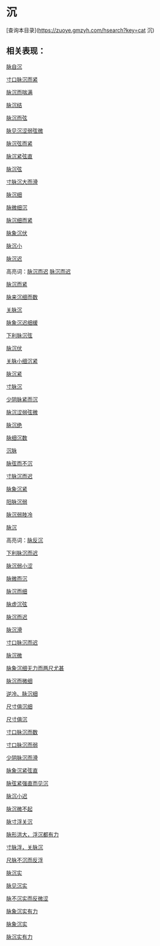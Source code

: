 # 沉
[查询本目录](https://zuoye.gmzyh.com/hsearch?key=cat 沉)

## 相关表现：

[脉自沉](https://zuoye.gmzyh.com/search?key=脉自沉)
[寸口脉沉而紧](https://zuoye.gmzyh.com/search?key=寸口脉沉而紧)
[脉沉而喘满](https://zuoye.gmzyh.com/search?key=脉沉而喘满)
[脉沉结](https://zuoye.gmzyh.com/search?key=脉沉结)
[脉沉而弦](https://zuoye.gmzyh.com/search?key=脉沉而弦)
[脉见沉涩弱弦微](https://zuoye.gmzyh.com/search?key=脉见沉涩弱弦微)
[脉沉弦而紧](https://zuoye.gmzyh.com/search?key=脉沉弦而紧)
[脉沉紧弦直](https://zuoye.gmzyh.com/search?key=脉沉紧弦直)
[脉沉弦](https://zuoye.gmzyh.com/search?key=脉沉弦)
[寸脉沉大而滑](https://zuoye.gmzyh.com/search?key=寸脉沉大而滑)
[脉沉细](https://zuoye.gmzyh.com/search?key=脉沉细)
[脉微细沉](https://zuoye.gmzyh.com/search?key=脉微细沉)
[脉沉细而紧](https://zuoye.gmzyh.com/search?key=脉沉细而紧)
[脉象沉伏](https://zuoye.gmzyh.com/search?key=脉象沉伏)
[脉沉小](https://zuoye.gmzyh.com/search?key=脉沉小)
[脉沉迟](https://zuoye.gmzyh.com/search?key=脉沉迟)
高亮词：[脉沉而迟](https://zuoye.gmzyh.com/search?key=脉沉而迟)  [脉沉而迟](https://zuoye.gmzyh.com/search?key=脉沉而迟)  
[脉沉而紧](https://zuoye.gmzyh.com/search?key=脉沉而紧)
[脉来沉细而数](https://zuoye.gmzyh.com/search?key=脉来沉细而数)
[关脉沉](https://zuoye.gmzyh.com/search?key=关脉沉)
[脉象沉迟细缓](https://zuoye.gmzyh.com/search?key=脉象沉迟细缓)
[下利脉沉弦](https://zuoye.gmzyh.com/search?key=下利脉沉弦)
[脉沉伏](https://zuoye.gmzyh.com/search?key=脉沉伏)
[关脉小细沉紧](https://zuoye.gmzyh.com/search?key=关脉小细沉紧)
[脉沉紧](https://zuoye.gmzyh.com/search?key=脉沉紧)
[寸脉沉](https://zuoye.gmzyh.com/search?key=寸脉沉)
[少阴脉紧而沉](https://zuoye.gmzyh.com/search?key=少阴脉紧而沉)
[脉沉涩弱弦微](https://zuoye.gmzyh.com/search?key=脉沉涩弱弦微)
[脉沉绝](https://zuoye.gmzyh.com/search?key=脉沉绝)
[脉细沉数](https://zuoye.gmzyh.com/search?key=脉细沉数)
[沉脉](https://zuoye.gmzyh.com/search?key=沉脉)
[脉弦而不沉](https://zuoye.gmzyh.com/search?key=脉弦而不沉)
[寸脉沉而迟](https://zuoye.gmzyh.com/search?key=寸脉沉而迟)
[脉象沉紧](https://zuoye.gmzyh.com/search?key=脉象沉紧)
[阳脉沉弱](https://zuoye.gmzyh.com/search?key=阳脉沉弱)
[脉沉弱肢冷](https://zuoye.gmzyh.com/search?key=脉沉弱肢冷)
[脉沉](https://zuoye.gmzyh.com/search?key=脉沉)
高亮词：[脉反沉](https://zuoye.gmzyh.com/search?key=脉反沉)  
[下利脉沉而迟](https://zuoye.gmzyh.com/search?key=下利脉沉而迟)
[脉沉弱小涩](https://zuoye.gmzyh.com/search?key=脉沉弱小涩)
[脉微而沉](https://zuoye.gmzyh.com/search?key=脉微而沉)
[脉沉而细](https://zuoye.gmzyh.com/search?key=脉沉而细)
[脉虚沉弦](https://zuoye.gmzyh.com/search?key=脉虚沉弦)
[脉沉而迟](https://zuoye.gmzyh.com/search?key=脉沉而迟)
[脉沉滑](https://zuoye.gmzyh.com/search?key=脉沉滑)
[寸口脉沉而迟](https://zuoye.gmzyh.com/search?key=寸口脉沉而迟)
[脉沉微](https://zuoye.gmzyh.com/search?key=脉沉微)
[脉象沉细无力而两尺尤甚](https://zuoye.gmzyh.com/search?key=脉象沉细无力而两尺尤甚)
[脉沉而微细](https://zuoye.gmzyh.com/search?key=脉沉而微细)
[逆冷、脉沉细](https://zuoye.gmzyh.com/search?key=逆冷、脉沉细)
[尺寸俱沉细](https://zuoye.gmzyh.com/search?key=尺寸俱沉细)
[尺寸俱沉](https://zuoye.gmzyh.com/search?key=尺寸俱沉)
[寸口脉沉而数](https://zuoye.gmzyh.com/search?key=寸口脉沉而数)
[寸口脉沉而弱](https://zuoye.gmzyh.com/search?key=寸口脉沉而弱)
[少阴脉沉而滑](https://zuoye.gmzyh.com/search?key=少阴脉沉而滑)
[脉象沉紧弦直](https://zuoye.gmzyh.com/search?key=脉象沉紧弦直)
[脉弦紧强直而见沉](https://zuoye.gmzyh.com/search?key=脉弦紧强直而见沉)
[脉沉小迟](https://zuoye.gmzyh.com/search?key=脉沉小迟)
[脉沉微不起](https://zuoye.gmzyh.com/search?key=脉沉微不起)
[脉寸浮关沉](https://zuoye.gmzyh.com/search?key=脉寸浮关沉)
[脉形洪大，浮沉都有力](https://zuoye.gmzyh.com/search?key=脉形洪大，浮沉都有力)
[寸脉浮，关脉沉](https://zuoye.gmzyh.com/search?key=寸脉浮，关脉沉)
[尺脉不沉而反浮](https://zuoye.gmzyh.com/search?key=尺脉不沉而反浮)
[脉沉实](https://zuoye.gmzyh.com/search?key=脉沉实)
[脉见沉实](https://zuoye.gmzyh.com/search?key=脉见沉实)
[脉不沉实而反微涩](https://zuoye.gmzyh.com/search?key=脉不沉实而反微涩)
[脉象沉实有力](https://zuoye.gmzyh.com/search?key=脉象沉实有力)
[脉象沉实](https://zuoye.gmzyh.com/search?key=脉象沉实)
[脉沉实有力](https://zuoye.gmzyh.com/search?key=脉沉实有力)